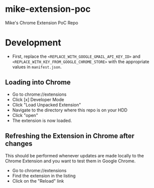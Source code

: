 # mike-extension-poc
Mike's Chrome Extension PoC Repo

# Development
* First, replace the `<REPLACE_WITH_GOOGLE_GMAIL_API_KEY_ID>` and `<REPLACE_WITH_KEY_FROM_GOOGLE_CHROME_STORE>` with the appropriate values in `manifest.json`.

## Loading into Chrome
* Go to chrome://extensions
* Click [x] Developer Mode
* Click "Load Unpacked Extension"
* Navigate to the directory where this repo is on your HDD
* Click "open"
* The extension is now loaded.

## Refreshing the Extension in Chrome after changes
This should be performed whenever updates are made locally to the Chrome Extension and you want to test them in Google Chrome.
* Go to chrome://extensions
* Find the extension in the listing
* Click on the "Reload" link 